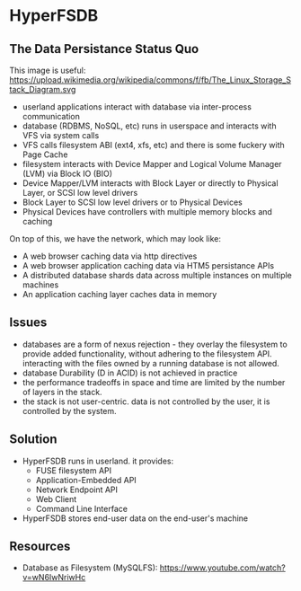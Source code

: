 # HyperFSDB

## The Data Persistance Status Quo

This image is useful: https://upload.wikimedia.org/wikipedia/commons/f/fb/The_Linux_Storage_Stack_Diagram.svg

- userland applications interact with database via inter-process communication
- database (RDBMS, NoSQL, etc) runs in userspace and interacts with VFS via system calls
- VFS calls filesystem ABI (ext4, xfs, etc) and there is some fuckery with Page Cache
- filesystem interacts with Device Mapper and Logical Volume Manager (LVM) via Block IO (BIO)
- Device Mapper/LVM interacts with Block Layer or directly to Physical Layer, or SCSI low level drivers
- Block Layer to SCSI low level drivers or to Physical Devices
- Physical Devices have controllers with multiple memory blocks and caching

On top of this, we have the network, which may look like:

- A web browser caching data via http directives
- A web browser application caching data via HTM5 persistance APIs
- A distributed database shards data across multiple instances on multiple machines
- An application caching layer caches data in memory

## Issues

- databases are a form of nexus rejection - they overlay the filesystem to provide added functionality,
without adhering to the filesystem API. interacting with the files owned by a running database is not allowed.
- database Durability (D in ACID) is not achieved in practice
- the performance tradeoffs in space and time are limited by the number of layers in the stack.
- the stack is not user-centric. data is not controlled by the user, it is controlled by the system.

## Solution

- HyperFSDB runs in userland. it provides:
  - FUSE filesystem API
  - Application-Embedded API
  - Network Endpoint API
  - Web Client
  - Command Line Interface
- HyperFSDB stores end-user data on the end-user's machine


## Resources

- Database as Filesystem (MySQLFS): https://www.youtube.com/watch?v=wN6IwNriwHc

